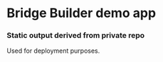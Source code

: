 # Bridge Builder demo app
### Static output derived from private repo
Used for deployment purposes.
